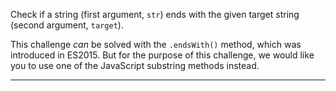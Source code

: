 <div class="challenge-instructions basic-algorithm-scripting"><div><section id="description">
<p>Check if a string (first argument, <code>str</code>) ends with the given target string (second argument, <code>target</code>).</p>
<p>This challenge <em>can</em> be solved with the <code>.endsWith()</code> method, which was introduced in ES2015. But for the purpose of this challenge, we would like you to use one of the JavaScript substring methods instead.</p>
</section></div><hr/></div>